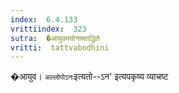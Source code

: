 ```yaml
---
index:  6.4.133
vrittiindex:  323
sutra:  �आयुवमघोनामतद्धिते
vritti:  tattvabodhini 
---
```


�आयुव। `अल्लोपोऽनः`इत्यतो--ऽन' इत्यपकृष्य व्याचष्ट

